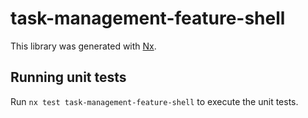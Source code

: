 # task-management-feature-shell

This library was generated with [Nx](https://nx.dev).

## Running unit tests

Run `nx test task-management-feature-shell` to execute the unit tests.

